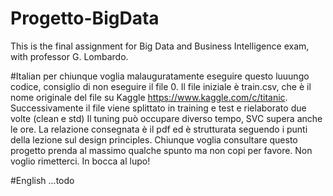 # Progetto-BigData
This is the final assignment for Big Data and Business Intelligence exam, with professor G. Lombardo.

#Italian
per chiunque voglia malauguratamente eseguire questo luuungo codice, consiglio di non eseguire il file 0. 
Il file iniziale è train.csv, che è il nome originale del file su Kaggle https://www.kaggle.com/c/titanic. Successivamente il file viene splittato in training e test e rielaborato due volte (clean e std)
Il tuning può occupare diverso tempo, SVC supera anche le ore.
La relazione consegnata è il pdf ed è strutturata seguendo i punti della lezione sul design principles. Chiunque voglia consultare questo progetto prenda al massimo qualche spunto ma non copi per favore. Non voglio rimetterci.
In bocca al lupo!

#English
...todo
